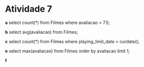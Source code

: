 # Atividade 7

**a** select count(*) from Filmes where avaliacao > 7.5;

**b** select avg(avaliacao) from Filmes;

**c** select count(*) from Filmes where playing_limit_date < curdate();

**e** select max(avaliacao) from Filmes order by avaliacao limit 1;

**f** 
